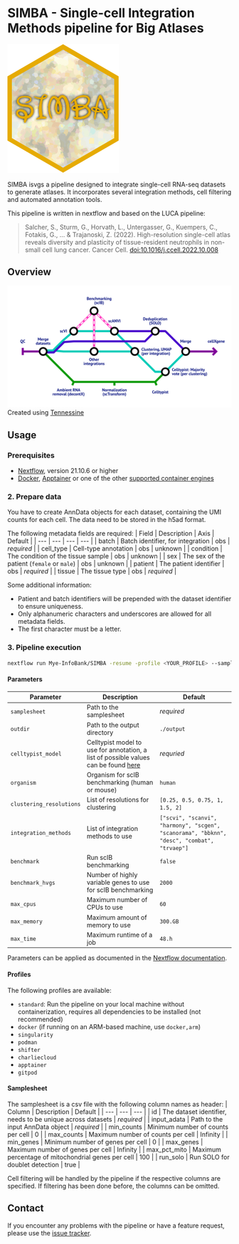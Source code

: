 # SIMBA - **S**ingle-cell **I**ntegration **M**ethods pipeline for **B**ig **A**tlases

<img src="./www/SIMBA_sticker.png" width="250">

SIMBA isvgs a pipeline designed to integrate single-cell RNA-seq datasets to generate atlases. It incorporates several integration methods, cell filtering and automated annotation tools.

This pipeline is written in nextflow and based on the LUCA pipeline:
  
> Salcher, S., Sturm, G., Horvath, L., Untergasser, G., Kuempers, C., Fotakis, G., ... & Trajanoski, Z. (2022). High-resolution single-cell atlas reveals diversity and plasticity of tissue-resident neutrophils in non-small cell lung cancer. Cancer Cell. [doi:10.1016/j.ccell.2022.10.008](https://doi.org/10.1016/j.ccell.2022.10.008)

## Overview

![Metro map](./www/SIMBA.png)
Created using [Tennessine](https://tennessine.co.uk/metro/fc8a8ba6ac25fca)

## Usage

### Prerequisites

* [Nextflow](https://www.nextflow.io/index.html#GetStarted), version 21.10.6 or higher
* [Docker](https://docs.docker.com/get-docker/), [Apptainer](https://apptainer.org/docs/admin/main/installation.html) or one of the other [supported container engines](https://www.nextflow.io/docs/latest/container.html)

### 2. Prepare data

You have to create AnnData objects for each dataset, containing the UMI counts for each cell. The data need to be stored in the h5ad format.

The following metadata fields are required:
| Field | Description | Axis | Default |
| --- | --- | --- | --- |
| batch | Batch identifier, for integration | obs | *required* |
| cell_type | Cell-type annotation | obs | unknown |
| condition | The condition of the tissue sample | obs | unknown |
| sex | The sex of the patient (`female` or `male`) | obs | unknown |
| patient | The patient identifier | obs | *required* |
| tissue | The tissue type | obs | *required* |

Some additional information:
- Patient and batch identifiers will be prepended with the dataset identifier to ensure uniqueness.
- Only alphanumeric characters and underscores are allowed for all metadata fields.
- The first character must be a letter.

### 3. Pipeline execution

```bash
nextflow run Mye-InfoBank/SIMBA -resume -profile <YOUR_PROFILE> --samplesheet "samplesheet.csv"
```

#### Parameters
| Parameter | Description | Default |
| --- | --- | --- |
| `samplesheet` | Path to the samplesheet | *required* |
| `outdir` | Path to the output directory | `./output` |
| `celltypist_model` | Celltypist model to use for annotation, a list of possible values can be found [here](https://www.celltypist.org/models) | *requried* |
| `organism` | Organism for scIB benchmarking (human or mouse) | `human` |
| `clustering_resolutions` | List of resolutions for clustering | `[0.25, 0.5, 0.75, 1, 1.5, 2]` |
| `integration_methods` | List of integration methods to use | `["scvi", "scanvi", "harmony", "scgen", "scanorama", "bbknn", "desc", "combat", "trvaep"]` |
| `benchmark` | Run scIB benchmarking | `false` |
| `benchmark_hvgs` | Number of highly variable genes to use for scIB benchmarking | `2000` |
| `max_cpus` | Maximum number of CPUs to use | `60` |
| `max_memory` | Maximum amount of memory to use | `300.GB` |
| `max_time` | Maximum runtime of a job | `48.h` |

Parameters can be applied as documented in the [Nextflow documentation](https://www.nextflow.io/docs/latest/config.html#configuration).


#### Profiles
The following profiles are available:
- `standard`: Run the pipeline on your local machine without containerization, requires all dependencies to be installed (not recommended)
- `docker` (if running on an ARM-based machine, use `docker,arm`)
- `singularity`
- `podman`
- `shifter`
- `charliecloud`
- `apptainer`
- `gitpod`

#### Samplesheet
The samplesheet is a csv file with the following column names as header:
| Column | Description | Default |
| --- | --- | --- |
| id | The dataset identifier, needs to be unique across datasets | *required* |
| input_adata | Path to the input AnnData object | *required* |
| min_counts | Minimum number of counts per cell | 0 |
| max_counts | Maximum number of counts per cell | Infinity |
| min_genes | Minimum number of genes per cell | 0 |
| max_genes | Maximum number of genes per cell | Infinity |
| max_pct_mito | Maximum percentage of mitochondrial genes per cell | 100 |
| run_solo | Run SOLO for doublet detection | true |

Cell filtering will be handled by the pipeline if the respective columns are specified. If filtering has been done before, the columns can be omitted.

## Contact

If you encounter any problems with the pipeline or have a feature request, please use the [issue tracker](https://github.com/Mye-InfoBank/atlas-pipeline/issues).
